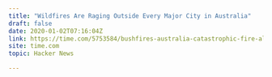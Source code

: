 ```yaml
---
title: "Wildfires Are Raging Outside Every Major City in Australia"
draft: false
date: 2020-01-02T07:16:04Z
link: https://time.com/5753584/bushfires-australia-catastrophic-fire-alert/?utm_medium=RSS&utm_source=hune
site: time.com
topic: Hacker News  

---
```

